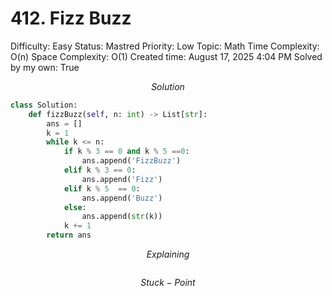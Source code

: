 # 412. Fizz Buzz

Difficulty: Easy
Status: Mastred
Priority: Low
Topic: Math
Time Complexity: O(n)
Space Complexity: O(1)
Created time: August 17, 2025 4:04 PM
Solved by my own: True

$$
Solution
$$

```python
class Solution:
    def fizzBuzz(self, n: int) -> List[str]:
        ans = []
        k = 1
        while k <= n:
            if k % 3 == 0 and k % 5 ==0:
                ans.append('FizzBuzz')
            elif k % 3 == 0:
                ans.append('Fizz')
            elif k % 5  == 0:
                ans.append('Buzz')
            else:
                ans.append(str(k))
            k += 1
        return ans
```

$$
Explaining
$$

```

```

$$
Stuck-Point
$$

```

```